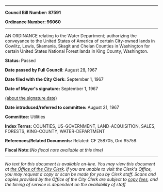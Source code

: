

********

**Council Bill Number: 87591**
   
**Ordinance Number: 96060**
********

 AN ORDINANCE relating to the Water Department; authorizing the conveyance to the United States of America of certain City-owned lands in Cowlitz, Lewis, Skamania, Skagit and Chelan Counties in Washington for certain United States National Forest lands in King County, Washington.

**Status:** Passed
   
**Date passed by Full Council:** August 28, 1967
   
**Date filed with the City Clerk:** September 1, 1967
   
**Date of Mayor's signature:** September 1, 1967
   
[(about the signature date)](/~public/approvaldate.htm)
   
   
   
**Date introduced/referred to committee:** August 21, 1967
   
**Committee:** Utilities
   
   
**Index Terms:** COUNTIES, US-GOVERNMENT, LAND-ACQUISITION, SALES, FORESTS, KING-COUNTY, WATER-DEPARTMENT

**References/Related Documents:** Related: CF 258705, Ord 95758

**Fiscal Note:**_(No fiscal note available at this time)_
********

_No text for this document is available on-line. You may view this document at [the Office of the City Clerk](http://www.seattle.gov/leg/clerk/contactUs.htm). If you are unable to visit the Clerk's Office, you may request a copy or scan be made for you by Clerk staff. Scans and copies provided by the Office of the City Clerk are subject to [copy fees](http://clerk.seattle.gov/~public/clerkfees.htm), and the timing of service is dependent on the availability of staff._

